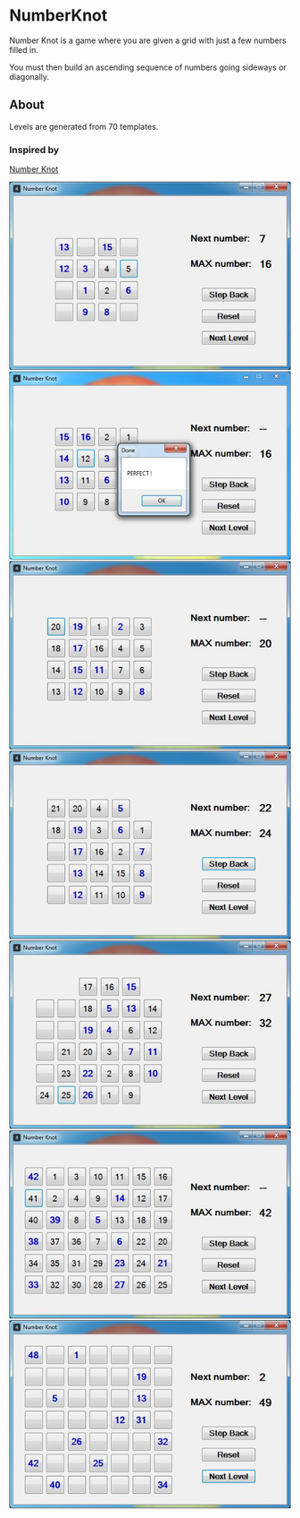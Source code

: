 # NumberKnot

Number Knot is a game where you are given a grid with just a few numbers filled in. 

You must then build an ascending sequence of numbers going sideways or diagonally.

## About

Levels are generated from 70 templates.

### Inspired by

[Number Knot](https://play.google.com/store/apps/details?id=com.codejuggler.numberknot&hl=sk)


![img](https://github.com/emanuelzaymus/NumberKnot/blob/master/readme_imgs/NumberKnot_prez01.JPG)
![img](https://github.com/emanuelzaymus/NumberKnot/blob/master/readme_imgs/NumberKnot_prez02.JPG)
![img](https://github.com/emanuelzaymus/NumberKnot/blob/master/readme_imgs/NumberKnot_prez04.JPG)
![img](https://github.com/emanuelzaymus/NumberKnot/blob/master/readme_imgs/NumberKnot_prez05.JPG)
![img](https://github.com/emanuelzaymus/NumberKnot/blob/master/readme_imgs/NumberKnot_prez06.JPG)
![img](https://github.com/emanuelzaymus/NumberKnot/blob/master/readme_imgs/NumberKnot_prez08.JPG)
![img](https://github.com/emanuelzaymus/NumberKnot/blob/master/readme_imgs/NumberKnot_prez09.JPG)
